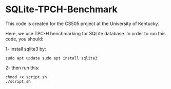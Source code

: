 # SQLite-TPCH-Benchmark

This code is created for the CS505 project at the University of Kentucky.

Here, we use TPC-H benchmarking for SQLite database. In order to run this code, you should:

1- install sqlite3 by:

`
sudo apt update
sudo apt install sqlite3
`

2- then run this:

```
chmod +x script.sh
./script.sh 
```
